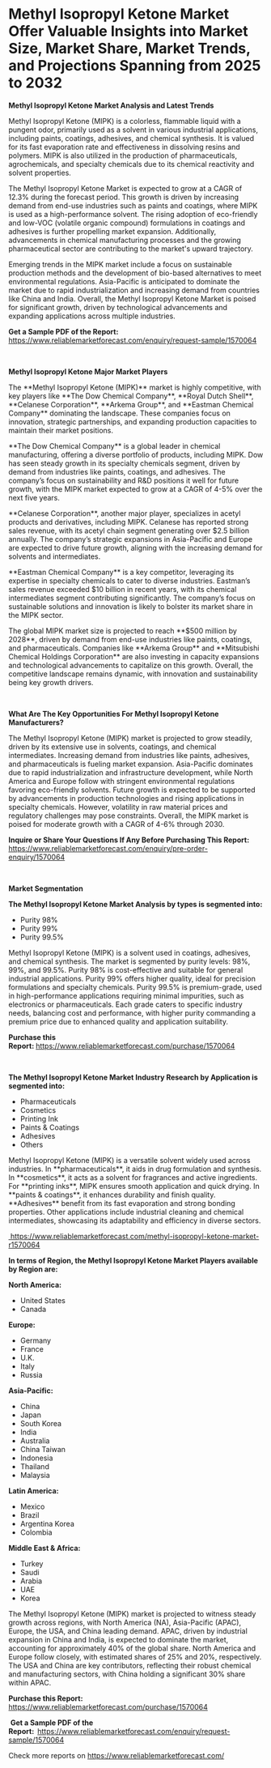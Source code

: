 <p><h1>Methyl Isopropyl Ketone Market Offer Valuable Insights into Market Size, Market Share, Market Trends, and Projections Spanning from 2025 to 2032</h1></p><p><strong>Methyl Isopropyl Ketone Market Analysis and Latest Trends</strong></p>
<p><p>Methyl Isopropyl Ketone (MIPK) is a colorless, flammable liquid with a pungent odor, primarily used as a solvent in various industrial applications, including paints, coatings, adhesives, and chemical synthesis. It is valued for its fast evaporation rate and effectiveness in dissolving resins and polymers. MIPK is also utilized in the production of pharmaceuticals, agrochemicals, and specialty chemicals due to its chemical reactivity and solvent properties.</p><p>The Methyl Isopropyl Ketone Market is expected to grow at a CAGR of 12.3% during the forecast period. This growth is driven by increasing demand from end-use industries such as paints and coatings, where MIPK is used as a high-performance solvent. The rising adoption of eco-friendly and low-VOC (volatile organic compound) formulations in coatings and adhesives is further propelling market expansion. Additionally, advancements in chemical manufacturing processes and the growing pharmaceutical sector are contributing to the market's upward trajectory.</p><p>Emerging trends in the MIPK market include a focus on sustainable production methods and the development of bio-based alternatives to meet environmental regulations. Asia-Pacific is anticipated to dominate the market due to rapid industrialization and increasing demand from countries like China and India. Overall, the Methyl Isopropyl Ketone Market is poised for significant growth, driven by technological advancements and expanding applications across multiple industries.</p></p>
<p><strong>Get a Sample PDF of the Report:&nbsp;</strong> <a href="https://www.reliablemarketforecast.com/enquiry/request-sample/1570064?utm_campaign=2275&utm_medium=2&utm_source=Github&utm_content=ia&utm_term=27012025&utm_id=methyl-isopropyl-ketone">https://www.reliablemarketforecast.com/enquiry/request-sample/1570064</a></p>
<p>&nbsp;</p>
<p><strong>Methyl Isopropyl Ketone Major Market Players</strong></p>
<p><p>The **Methyl Isopropyl Ketone (MIPK)** market is highly competitive, with key players like **The Dow Chemical Company**, **Royal Dutch Shell**, **Celanese Corporation**, **Arkema Group**, and **Eastman Chemical Company** dominating the landscape. These companies focus on innovation, strategic partnerships, and expanding production capacities to maintain their market positions.</p><p>**The Dow Chemical Company** is a global leader in chemical manufacturing, offering a diverse portfolio of products, including MIPK. Dow has seen steady growth in its specialty chemicals segment, driven by demand from industries like paints, coatings, and adhesives. The company’s focus on sustainability and R&D positions it well for future growth, with the MIPK market expected to grow at a CAGR of 4-5% over the next five years.</p><p>**Celanese Corporation**, another major player, specializes in acetyl products and derivatives, including MIPK. Celanese has reported strong sales revenue, with its acetyl chain segment generating over $2.5 billion annually. The company’s strategic expansions in Asia-Pacific and Europe are expected to drive future growth, aligning with the increasing demand for solvents and intermediates.</p><p>**Eastman Chemical Company** is a key competitor, leveraging its expertise in specialty chemicals to cater to diverse industries. Eastman’s sales revenue exceeded $10 billion in recent years, with its chemical intermediates segment contributing significantly. The company’s focus on sustainable solutions and innovation is likely to bolster its market share in the MIPK sector.</p><p>The global MIPK market size is projected to reach **$500 million by 2028**, driven by demand from end-use industries like paints, coatings, and pharmaceuticals. Companies like **Arkema Group** and **Mitsubishi Chemical Holdings Corporation** are also investing in capacity expansions and technological advancements to capitalize on this growth. Overall, the competitive landscape remains dynamic, with innovation and sustainability being key growth drivers.</p></p>
<p>&nbsp;</p>
<p><strong>What Are The Key Opportunities For Methyl Isopropyl Ketone Manufacturers?</strong></p>
<p><p>The Methyl Isopropyl Ketone (MIPK) market is projected to grow steadily, driven by its extensive use in solvents, coatings, and chemical intermediates. Increasing demand from industries like paints, adhesives, and pharmaceuticals is fueling market expansion. Asia-Pacific dominates due to rapid industrialization and infrastructure development, while North America and Europe follow with stringent environmental regulations favoring eco-friendly solvents. Future growth is expected to be supported by advancements in production technologies and rising applications in specialty chemicals. However, volatility in raw material prices and regulatory challenges may pose constraints. Overall, the MIPK market is poised for moderate growth with a CAGR of 4-6% through 2030.</p></p>
<p><strong>Inquire or Share Your Questions If Any Before Purchasing This Report:</strong> <a href="https://www.reliablemarketforecast.com/enquiry/pre-order-enquiry/1570064?utm_campaign=2275&utm_medium=2&utm_source=Github&utm_content=ia&utm_term=27012025&utm_id=methyl-isopropyl-ketone">https://www.reliablemarketforecast.com/enquiry/pre-order-enquiry/1570064</a></p>
<p>&nbsp;</p>
<p><strong>Market Segmentation</strong></p>
<p><strong>The Methyl Isopropyl Ketone Market Analysis by types is segmented into:</strong></p>
<p><ul><li>Purity 98%</li><li>Purity 99%</li><li>Purity 99.5%</li></ul></p>
<p><p>Methyl Isopropyl Ketone (MIPK) is a solvent used in coatings, adhesives, and chemical synthesis. The market is segmented by purity levels: 98%, 99%, and 99.5%. Purity 98% is cost-effective and suitable for general industrial applications. Purity 99% offers higher quality, ideal for precision formulations and specialty chemicals. Purity 99.5% is premium-grade, used in high-performance applications requiring minimal impurities, such as electronics or pharmaceuticals. Each grade caters to specific industry needs, balancing cost and performance, with higher purity commanding a premium price due to enhanced quality and application suitability.</p></p>
<p><strong>Purchase this Report:&nbsp;</strong><a href="https://www.reliablemarketforecast.com/purchase/1570064?utm_campaign=2275&utm_medium=2&utm_source=Github&utm_content=ia&utm_term=27012025&utm_id=methyl-isopropyl-ketone">https://www.reliablemarketforecast.com/purchase/1570064</a></p>
<p>&nbsp;</p>
<p><strong>The Methyl Isopropyl Ketone Market Industry Research by Application is segmented into:</strong></p>
<p><ul><li>Pharmaceuticals</li><li>Cosmetics</li><li>Printing Ink</li><li>Paints & Coatings</li><li>Adhesives</li><li>Others</li></ul></p>
<p><p>Methyl Isopropyl Ketone (MIPK) is a versatile solvent widely used across industries. In **pharmaceuticals**, it aids in drug formulation and synthesis. In **cosmetics**, it acts as a solvent for fragrances and active ingredients. For **printing inks**, MIPK ensures smooth application and quick drying. In **paints & coatings**, it enhances durability and finish quality. **Adhesives** benefit from its fast evaporation and strong bonding properties. Other applications include industrial cleaning and chemical intermediates, showcasing its adaptability and efficiency in diverse sectors.</p></p>
<p><a href="https://www.reliablemarketforecast.com/methyl-isopropyl-ketone-market-r1570064?utm_campaign=2275&utm_medium=2&utm_source=Github&utm_content=ia&utm_term=27012025&utm_id=methyl-isopropyl-ketone">&nbsp;https://www.reliablemarketforecast.com/methyl-isopropyl-ketone-market-r1570064</a></p>
<p><strong>In terms of Region, the Methyl Isopropyl Ketone Market Players available by Region are:</strong></p>
<p>
    <p> <strong> North America: </strong>
        <ul>
            <li>United States</li>
            <li>Canada</li>
        </ul>
        </p> 
    <p> <strong> Europe: </strong>
        <ul>
            <li>Germany</li>
            <li>France</li>
            <li>U.K.</li>
            <li>Italy</li>
            <li>Russia</li>
        </ul>
        </p> 
    <p> <strong> Asia-Pacific: </strong>
        <ul>
            <li>China</li>
            <li>Japan</li>
            <li>South Korea</li>
            <li>India</li>
            <li>Australia</li>
            <li>China Taiwan</li>
            <li>Indonesia</li>
            <li>Thailand</li>
            <li>Malaysia</li>
        </ul>
        </p> 
    <p> <strong> Latin America: </strong>
        <ul>
            <li>Mexico</li>
            <li>Brazil</li>
            <li>Argentina Korea</li>
            <li>Colombia</li>
        </ul>
        </p> 
    <p> <strong> Middle East & Africa: </strong>
        <ul>
            <li>Turkey</li>
            <li>Saudi</li>
            <li>Arabia</li>
            <li>UAE</li>
            <li>Korea</li>
        </ul>
    </p>
    </p>
<p><p>The Methyl Isopropyl Ketone (MIPK) market is projected to witness steady growth across regions, with North America (NA), Asia-Pacific (APAC), Europe, the USA, and China leading demand. APAC, driven by industrial expansion in China and India, is expected to dominate the market, accounting for approximately 40% of the global share. North America and Europe follow closely, with estimated shares of 25% and 20%, respectively. The USA and China are key contributors, reflecting their robust chemical and manufacturing sectors, with China holding a significant 30% share within APAC.</p></p>
<p><strong>Purchase this Report: </strong><a href="https://www.reliablemarketforecast.com/purchase/1570064?utm_campaign=2275&utm_medium=2&utm_source=Github&utm_content=ia&utm_term=27012025&utm_id=methyl-isopropyl-ketone">https://www.reliablemarketforecast.com/purchase/1570064</a></p>
<p>&nbsp;<strong>Get a Sample PDF of the Report:&nbsp;&nbsp;</strong><a href="https://www.reliablemarketforecast.com/enquiry/request-sample/1570064?utm_campaign=2275&utm_medium=2&utm_source=Github&utm_content=ia&utm_term=27012025&utm_id=methyl-isopropyl-ketone">https://www.reliablemarketforecast.com/enquiry/request-sample/1570064</a></p>
<p><strong></strong></p>
<p>Check more reports on <a href="https://www.reliablemarketforecast.com/?utm_campaign=2275&utm_medium=2&utm_source=Github&utm_content=ia&utm_term=27012025&utm_id=methyl-isopropyl-ketone">https://www.reliablemarketforecast.com/</a></p>
